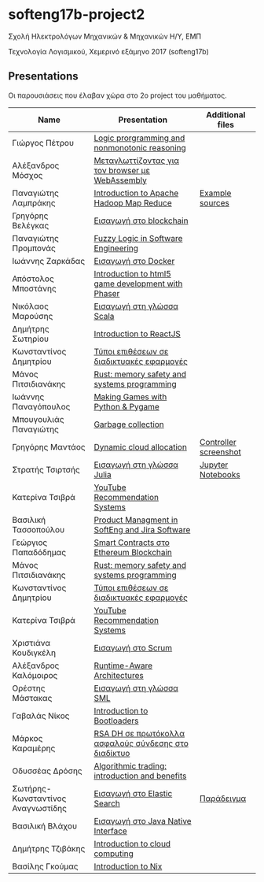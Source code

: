 # softeng17b-project2

Σχολή Ηλεκτρολόγων Μηχανικών & Μηχανικών Η/Υ, ΕΜΠ

Τεχνολογία Λογισμικού, Χεμερινό εξάμηνο 2017 (softeng17b)

## Presentations
Οι παρουσιάσεις που έλαβαν χώρα στο 2ο project του μαθήματος.

|Name|Presentation|Additional files|
|----|-----|------|
|Γιώργος Πέτρου | [Logic prorgramming and nonmonotonic reasoning](files/prolog-presentation.pptx) |
|Αλέξανδρος Μόσχος | [Μεταγλωττίζοντας για τον browser με WebAssembly](files/wasm.pdf)|
|Παναγιώτης Λαμπράκης | [Introduction to Apache Hadoop Map Reduce](files/hadoop.pptx) | [Example sources](files/hadoop-map-reduce.zip) |
|Γρηγόρης Βελέγκας | [Εισαγωγή στο blockchain](files/intro-to-blockchain.pdf) |
|Παναγιώτης Προμπονάς | [Fuzzy Logic in Software Engineering](files/Fuzzy%20Logic%20in%20Software%20Engineering.pptx) |
|Ιωάννης Ζαρκάδας | [Εισαγωγή στο Docker](files%2F%CE%95%CE%B9%CF%83%CE%B1%CE%B3%CF%89%CE%B3%CE%AE%20%CF%83%CF%84%CE%BF%20Docker.pdf) |
|Απόστολος Μποστάνης| [Introduction to html5 game development with Phaser](files/phaser-js-presentation.pptx) |
|Νικόλαος Μαρούσης | [Εισαγωγή στη γλώσσα Scala](files/Introduction_to_Scala.pdf) |
|Δημήτρης Σωτηρίου | [Introduction to ReactJS](files/Introduction-to-ReactJS-20180227.pdf) |
|Κωνσταντίνος Δημητρίου | [Τύποι επιθέσεων σε διαδικτυακές εφαρμογές](files/τύποι%20επιθέσεων%20σε%20διαδικτυακές%20εφαρμογές.odp) |
|Μάνος Πιτσιδιανάκης | [Rust: memory safety and systems programming](files/rust.pdf) |
|Ιωάννης Παναγόπουλος| [Making Games with Python & Pygame](files/el13542-Making%20games%20with%20Python%20&amp;%20Pygame.zip) |
|Μπουγουλιάς Παναγιώτης | [Garbage collection](files/garbage_collection.pdf)|
|Γρηγόρης Μαντάος | [Dynamic cloud allocation](files/dynamic-cloud.pdf) | [Controller screenshot](files/cloud-controller.png) |
|Στρατής Τσιρτσής | [Εισαγωγή στη γλώσσα Julia](files/intro-to-julia/julia.md) | [Jupyter Notebooks](files/intro-to-julia/)
|Κατερίνα Τσιβρά | [YouTube Recommendation Systems](files/YoutubeRecommendationSystems.zip)|
|Βασιλική Τασσοπούλου | [Product Managment in SoftEng and Jira Software](http://prezi.com/aa_uv5fe--4_/?utm_campaign=share&utm_medium=copy)|
|Γεώργιος Παπαδόδημας | [Smart Contracts στο Ethereum Blockchain](files/Smart-Contracts-in-Ethereum-Blockchain.zip) |
|Μάνος Πιτσιδιανάκης | [Rust: memory safety and systems programming](files/rust.pdf) |
|Κωνσταντίνος Δημητρίου | [Τύποι επιθέσεων σε διαδικτυακές εφαρμογές](files/τύποι%20επιθέσεων%20σε%20διαδικτυακές%20εφαρμογές.odp) |
|Κατερίνα Τσιβρά | [YouTube Recommendation Systems](files/YoutubeRecommendationSystems.zip)|
|Χριστιάνα Κουδιγκέλη | [Εισαγωγή στο Scrum](files/[softeng17]Χριστιάνα%20Κουδιγκέλη%20-%20Project%202.pdf)|
|Αλέξανδρος Καλόμοιρος | [Runtime-Aware Architectures](files/raa-presentation.pdf) |
|Ορέστης Μάστακας | [Εισαγωγή στη γλώσσα SML](SML2.odp) |
|Γαβαλάς Νίκος | [Introduction to Bootloaders](files/SoftEng-Bootloaders.pdf) |
|Μάρκος Καραμέρης| [RSA DH σε πρωτόκολλα ασφαλούς σύνδεσης στο διαδίκτυο](files/RSA,Diffie-Hellman.pdf) |
|Οδυσσέας Δρόσης | [Algorithmic trading: introduction and benefits](files/algo-trading2.pptx) |
|Σωτήρης-Κωνσταντίνος Αναγνωστίδης | [Εισαγωγή στο Elastic Search](files/elasticsearch/Elasticsearch%20-%20SoftEng.pdf) | [Παράδειγμα](files/elasticsearch/example) |
|Βασιλική Βλάχου | [Εισαγωγή στο Java Native Interface](files/Εισαγωγή%20στο%20Java%20Native%20Interface.pdf) |
|Δημήτρης Τζιβάκης | [Introduction to cloud computing](files/Introduction%20to%20Cloud%20Computing.pptx) |
|Βασίλης Γκούμας | [ Introduction to Nix](files/nix-slides.pptx) |
